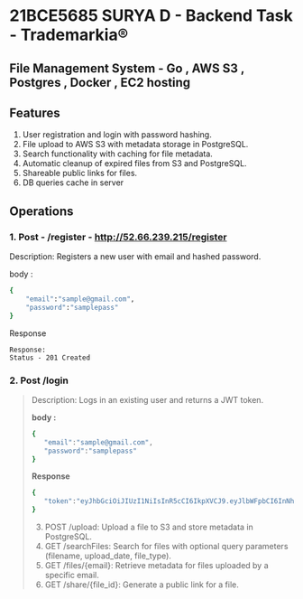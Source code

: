 # 21BCE5685 SURYA D - Backend Task - Trademarkia®

## File Management System - Go , AWS S3 , Postgres , Docker , EC2 hosting

## Features

1. User registration and login with password hashing.
2. File upload to AWS S3 with metadata storage in PostgreSQL.
3. Search functionality with caching for file metadata.
4. Automatic cleanup of expired files from S3 and PostgreSQL.
5. Shareable public links for files.
6. DB queries cache in server

## Operations

### 1. Post - /register - http://52.66.239.215/register

Description: Registers a new user with email and hashed password.

body :

```bash
{
    "email":"sample@gmail.com",
    "password":"samplepass"
}
```

Response

```
Response:
Status - 201 Created
```

### 2. Post /login

> Description: Logs in an existing user and returns a JWT token.
>
> **body :**
>
> ```bash
> {
>    "email":"sample@gmail.com",
>    "password":"samplepass"
> }
> ```
>
> **Response**
>
> ```bash
> {
>    "token":"eyJhbGciOiJIUzI1NiIsInR5cCI6IkpXVCJ9.eyJlbWFpbCI6InNhbXBsZUBnZG1haWwuY29tIiwiZXhwIjoxNzI2NjQxNTQyfQ.oLIUq3OqlKk4AFc3UXrnnIhQQj38XNydW6drLYf00OE"
> }
> ```
>
> 3. POST /upload: Upload a file to S3 and store metadata in PostgreSQL.
> 4. GET /searchFiles: Search for files with optional query parameters (filename, upload_date, file_type).
> 5. GET /files/{email}: Retrieve metadata for files uploaded by a specific email.
> 6. GET /share/{file_id}: Generate a public link for a file.
